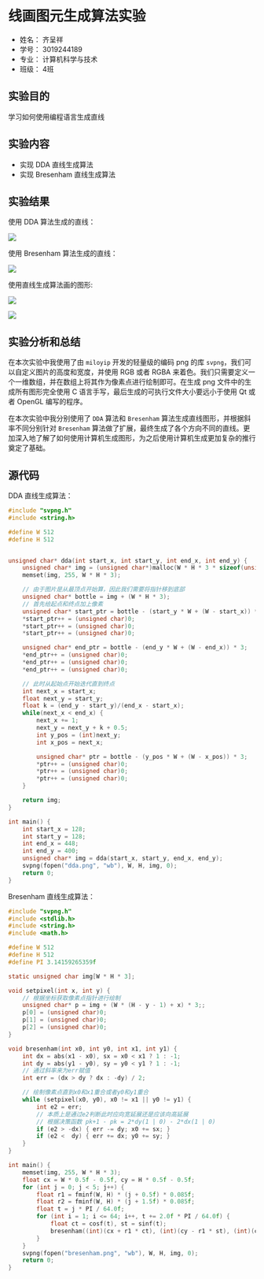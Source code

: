 # 线画图元生成算法实验

- 姓名： 齐呈祥
- 学号： 3019244189
- 专业： 计算机科学与技术
- 班级： 4班

## 实验目的
学习如何使用编程语言生成直线

## 实验内容
- 实现 DDA 直线生成算法
- 实现 Bresenham 直线生成算法

## 实验结果
使用 DDA 算法生成的直线： 


![](dda.png)   

使用 Bresenham 算法生成的直线：  

![](bresenham.png)

使用直线生成算法画的图形:

![](../render/african_head.png)

![](../render/diablo3_pose.png)

## 实验分析和总结
在本次实验中我使用了由 `miloyip` 开发的轻量级的编码 png 的库 `svpng`，我们可以自定义图片的高度和宽度，并使用 RGB 或者 RGBA 来着色。我们只需要定义一个一维数组，并在数组上将其作为像素点进行绘制即可。在生成 png 文件中的生成所有图形完全使用 C 语言手写，最后生成的可执行文件大小要远小于使用 Qt 或者 OpenGL 编写的程序。 

在本次实验中我分别使用了 `DDA` 算法和 `Bresenham` 算法生成直线图形，并根据斜率不同分别针对 `Bresenham` 算法做了扩展，最终生成了各个方向不同的直线。更加深入地了解了如何使用计算机生成图形，为之后使用计算机生成更加复杂的推行奠定了基础。

## 源代码

DDA 直线生成算法：
```c
#include "svpng.h"
#include <string.h>

#define W 512
#define H 512


unsigned char* dda(int start_x, int start_y, int end_x, int end_y) {
    unsigned char* img = (unsigned char*)malloc(W * H * 3 * sizeof(unsigned char));
    memset(img, 255, W * H * 3);

    // 由于图片是从最顶点开始算，因此我们需要将指针移到底部
    unsigned char* bottle = img + (W * H * 3);
    // 首先给起点和终点加上像素
    unsigned char* start_ptr = bottle - (start_y * W + (W - start_x)) * 3;
    *start_ptr++ = (unsigned char)0;
    *start_ptr++ = (unsigned char)0;
    *start_ptr++ = (unsigned char)0;

    unsigned char* end_ptr = bottle - (end_y * W + (W - end_x)) * 3;
    *end_ptr++ = (unsigned char)0;
    *end_ptr++ = (unsigned char)0;
    *end_ptr++ = (unsigned char)0;

    // 此时从起始点开始迭代直到终点
    int next_x = start_x;
    float next_y = start_y;
    float k = (end_y - start_y)/(end_x - start_x);
    while(next_x < end_x) {
        next_x += 1;
        next_y = next_y + k + 0.5;
        int y_pos = (int)next_y;
        int x_pos = next_x;

        unsigned char* ptr = bottle - (y_pos * W + (W - x_pos)) * 3;
        *ptr++ = (unsigned char)0;
        *ptr++ = (unsigned char)0;
        *ptr++ = (unsigned char)0;
    }

    return img;
}

int main() {
    int start_x = 128;
    int start_y = 128;
    int end_x = 448;
    int end_y = 400;
    unsigned char* img = dda(start_x, start_y, end_x, end_y);
    svpng(fopen("dda.png", "wb"), W, H, img, 0);
    return 0;
}
```

Bresenham 直线生成算法：
```c
#include "svpng.h"
#include <stdlib.h>
#include <string.h>
#include <math.h>

#define W 512
#define H 512
#define PI 3.14159265359f

static unsigned char img[W * H * 3];

void setpixel(int x, int y) {
    // 根据坐标获取像素点指针进行绘制
    unsigned char* p = img + (W * (H - y - 1) + x) * 3;;
    p[0] = (unsigned char)0;
    p[1] = (unsigned char)0;
    p[2] = (unsigned char)0;
}

void bresenham(int x0, int y0, int x1, int y1) {
    int dx = abs(x1 - x0), sx = x0 < x1 ? 1 : -1;
    int dy = abs(y1 - y0), sy = y0 < y1 ? 1 : -1;
    // 通过斜率来为err赋值
    int err = (dx > dy ? dx : -dy) / 2;

    // 绘制像素点直到x0和x1重合或者y0和y1重合
    while (setpixel(x0, y0), x0 != x1 || y0 != y1) {
        int e2 = err;
        // 本质上是通过e2判断此时应向宽延展还是应该向高延展
        // 根据决策函数 pk+1 - pk = 2*dy(1 | 0) - 2*dx(1 | 0)
        if (e2 > -dx) { err -= dy; x0 += sx; }
        if (e2 <  dy) { err += dx; y0 += sy; }
    }
}

int main() {
    memset(img, 255, W * H * 3);
    float cx = W * 0.5f - 0.5f, cy = H * 0.5f - 0.5f;
    for (int j = 0; j < 5; j++) {
        float r1 = fminf(W, H) * (j + 0.5f) * 0.085f;
        float r2 = fminf(W, H) * (j + 1.5f) * 0.085f;
        float t = j * PI / 64.0f;
        for (int i = 1; i <= 64; i++, t += 2.0f * PI / 64.0f) {
            float ct = cosf(t), st = sinf(t);
            bresenham((int)(cx + r1 * ct), (int)(cy - r1 * st), (int)(cx + r2 * ct), (int)(cy - r2 * st));
        }
    }
    svpng(fopen("bresenham.png", "wb"), W, H, img, 0);
    return 0;
}
```